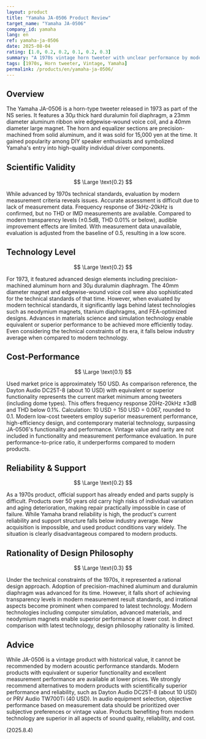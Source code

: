 ```yaml
---
layout: product
title: "Yamaha JA-0506 Product Review"
target_name: "Yamaha JA-0506"
company_id: yamaha
lang: en
ref: yamaha-ja-0506
date: 2025-08-04
rating: [1.0, 0.2, 0.2, 0.1, 0.2, 0.3]
summary: "A 1970s vintage horn tweeter with unclear performance by modern measurement standards, resulting in low evaluation. Outperformed in functionality and performance by contemporary low-cost tweeters."
tags: [1970s, Horn tweeter, Vintage, Yamaha]
permalink: /products/en/yamaha-ja-0506/
---
```

## Overview

The Yamaha JA-0506 is a horn-type tweeter released in 1973 as part of the NS series. It features a 30μ thick hard duralumin foil diaphragm, a 23mm diameter aluminum ribbon wire edgewise-wound voice coil, and a 40mm diameter large magnet. The horn and equalizer sections are precision-machined from solid aluminum, and it was sold for 15,000 yen at the time. It gained popularity among DIY speaker enthusiasts and symbolized Yamaha's entry into high-quality individual driver components.

## Scientific Validity

$$ \Large \text{0.2} $$

While advanced by 1970s technical standards, evaluation by modern measurement criteria reveals issues. Accurate assessment is difficult due to lack of measurement data. Frequency response of 3kHz-20kHz is confirmed, but no THD or IMD measurements are available. Compared to modern transparency levels (±0.5dB, THD 0.01% or below), audible improvement effects are limited. With measurement data unavailable, evaluation is adjusted from the baseline of 0.5, resulting in a low score.

## Technology Level

$$ \Large \text{0.2} $$

For 1973, it featured advanced design elements including precision-machined aluminum horn and 30μ duralumin diaphragm. The 40mm diameter magnet and edgewise-wound voice coil were also sophisticated for the technical standards of that time. However, when evaluated by modern technical standards, it significantly lags behind latest technologies such as neodymium magnets, titanium diaphragms, and FEA-optimized designs. Advances in materials science and simulation technology enable equivalent or superior performance to be achieved more efficiently today. Even considering the technical constraints of its era, it falls below industry average when compared to modern technology.

## Cost-Performance

$$ \Large \text{0.1} $$

Used market price is approximately 150 USD. As comparison reference, the Dayton Audio DC25T-8 (about 10 USD) with equivalent or superior functionality represents the current market minimum among tweeters (including dome types). This offers frequency response 20Hz-20kHz ±3dB and THD below 0.1%. Calculation: 10 USD ÷ 150 USD = 0.067, rounded to 0.1. Modern low-cost tweeters employ superior measurement performance, high-efficiency design, and contemporary material technology, surpassing JA-0506's functionality and performance. Vintage value and rarity are not included in functionality and measurement performance evaluation. In pure performance-to-price ratio, it underperforms compared to modern products.

## Reliability & Support

$$ \Large \text{0.2} $$

As a 1970s product, official support has already ended and parts supply is difficult. Products over 50 years old carry high risks of individual variation and aging deterioration, making repair practically impossible in case of failure. While Yamaha brand reliability is high, the product's current reliability and support structure falls below industry average. New acquisition is impossible, and used product conditions vary widely. The situation is clearly disadvantageous compared to modern products.

## Rationality of Design Philosophy

$$ \Large \text{0.3} $$

Under the technical constraints of the 1970s, it represented a rational design approach. Adoption of precision-machined aluminum and duralumin diaphragm was advanced for its time. However, it falls short of achieving transparency levels in modern measurement result standards, and irrational aspects become prominent when compared to latest technology. Modern technologies including computer simulation, advanced materials, and neodymium magnets enable superior performance at lower cost. In direct comparison with latest technology, design philosophy rationality is limited.

## Advice

While JA-0506 is a vintage product with historical value, it cannot be recommended by modern acoustic performance standards. Modern products with equivalent or superior functionality and excellent measurement performance are available at lower prices. We strongly recommend alternatives to modern products with scientifically superior performance and reliability, such as Dayton Audio DC25T-8 (about 10 USD) or PRV Audio TW700Ti (40 USD). In audio equipment selection, objective performance based on measurement data should be prioritized over subjective preferences or vintage value. Products benefiting from modern technology are superior in all aspects of sound quality, reliability, and cost.

(2025.8.4)
